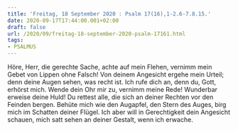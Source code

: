 ```yaml
---
title: 'Freitag, 18 September 2020 : Psalm 17(16),1-2.6-7.8.15.'
date: 2020-09-17T17:44:00.001+02:00
draft: false
url: /2020/09/freitag-18-september-2020-psalm-17161.html
tags: 
- PSALMUS
---
```


Höre, Herr, die gerechte Sache, achte auf mein Flehen, vernimm mein Gebet von Lippen ohne Falsch! Von deinem Angesicht ergehe mein Urteil; denn deine Augen sehen, was recht ist. Ich rufe dich an, denn du, Gott, erhörst mich. Wende dein Ohr mir zu, vernimm meine Rede! Wunderbar erweise deine Huld! Du rettest alle, die sich an deiner Rechten vor den Feinden bergen. Behüte mich wie den Augapfel, den Stern des Auges, birg mich im Schatten deiner Flügel. Ich aber will in Gerechtigkeit dein Angesicht schauen, mich satt sehen an deiner Gestalt, wenn ich erwache.